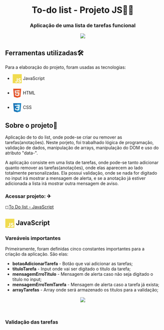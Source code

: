 <div> 
  <h1 align="center">To-do list - Projeto JS👨‍💻</h1> 
</div>

<div>
  <h3 align="center">Aplicação de uma lista de tarefas funcional</h3>
</div>

<div align='center'>
	<img src= "https://github.com/WillianOL/To-Do-List/assets/112639055/54f88975-c9ae-4005-b4df-8191a2138e6a" width='850px'>
</div>



## Ferramentas utilizadas🛠️

<div>
	<p>Para a elaboração do projeto, foram usadas as tecnologias: </p>
</div>

<ul>
 	<li>
  		<img align="center" width="30" src="https://raw.githubusercontent.com/devicons/devicon/master/icons/javascript/javascript-plain.svg"> JavaScript
 	</li>
	<br>
	<li> 
		<img align="center" width="30" src="https://raw.githubusercontent.com/devicons/devicon/master/icons/html5/html5-original.svg"> HTML
 	</li>
	<br>
 	<li> 
  		<img align="center" width="30" src="https://raw.githubusercontent.com/devicons/devicon/master/icons/css3/css3-original.svg"> CSS 
 	</li>

</ul>

<div>
	<h2>Sobre o projeto📃</h2>
</div>
	
<div>
	<p>Aplicação de to do list, onde pode-se criar ou remover as tarefas(anotações). Neste porjeto, foi trabalhado lógica de programação, validação de dados, manipulação de arrays, manipulação do DOM e uso do atributo "data-".</p>
	<p>A aplicação consiste em uma lista de tarefas, onde pode-se tanto adicionar quanto remover as tarefas(anotações), onde elas aparecem ao lado totalmente personalizadas. Ela possui validação, onde se nada for digitado no input irá mostrar a mensagem de alerta, e se a anotação já estiver adicionada a lista irá mostrar outra mensagem de aviso.</p>
</div>

### Acessar projeto: ✈

◻<a href="https://willianol.github.io/To-Do-List/assets/index.html">To Do list - JavaScript</a>


## <img align="center" width="30" src="https://raw.githubusercontent.com/devicons/devicon/master/icons/javascript/javascript-plain.svg"> JavaScript

### Vareáveis importantes

<div>
	<p>Primeiramente, foram definidas cinco constantes importantes para a criação da aplicação. São elas:</p>
 	<ul>
		<li><strong>botaoAdicionarTarefa</strong> - Botão que vai adicionar as tarefas;</li>
		<li><strong>tituloTarefa</strong> - Input onde vai ser digitado o titulo da tarefa;</li>
		<li><strong>mensagemErroTitulo</strong> - Mensagem de alerta caso não seja digitado o titulo no input;</li>
		<li><strong>mensagemErroTemTarefa</strong> - Mensagem de alerta caso a tarefa já exista;</li>
		<li><strong>arrayTarefas</strong> - Array onde será armazenado os titulos para a validação;</li>
 	<ul>
</div>

<div align="center">
	<img align="center" src="https://github.com/WillianOL/To-Do-List/assets/112639055/b941c10d-2fb3-4687-b358-21c8d86f6546" width="700px">
</div>

&nbsp;
&nbsp;

### Validação das tarefas
		
<div>
	<p></p>
<div>






